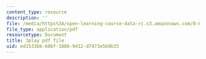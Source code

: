 ```yaml
---
content_type: resource
description: ''
file: /media/https%3A/open-learning-course-data-rc.s3.amazonaws.com/8-04-quantum-physics-i-spring-2016/ed1533bb60bf18869412d7473e5b9b33_dnuZx9fZHsU.pdf
file_type: application/pdf
resourcetype: Document
title: 3play pdf file
uid: ed1533bb-60bf-1886-9412-d7473e5b9b33
---
```

